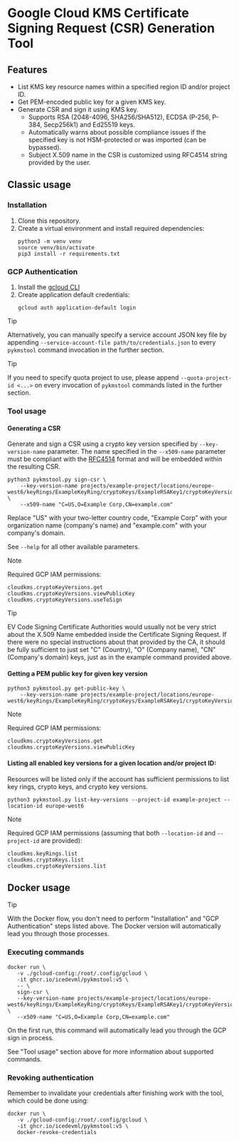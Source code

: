 # Google Cloud KMS Certificate Signing Request (CSR) Generation Tool

## Features

* List KMS key resource names within a specified region ID and/or project ID.
* Get PEM-encoded public key for a given KMS key.
* Generate CSR and sign it using KMS key.
  * Supports RSA (2048-4096, SHA256/SHA512), ECDSA (P-256, P-384, Secp256k1) and Ed25519 keys.
  * Automatically warns about possible compliance issues if the specified key is not HSM-protected or was imported
    (can be bypassed).
  * Subject X.509 name in the CSR is customized using RFC4514 string provided by the user.

## Classic usage

### Installation

1. Clone this repository.
2. Create a virtual environment and install required dependencies:
    ```
    python3 -m venv venv
    source venv/bin/activate
    pip3 install -r requirements.txt
    ```

### GCP Authentication

1. Install the [gcloud CLI](https://cloud.google.com/sdk/docs/install)
2. Create application default credentials:
   ```
   gcloud auth application-default login
   ```

> [!TIP]
> Alternatively, you can manually specify a service account JSON key file by appending
> `--service-account-file path/to/credentials.json` to every `pykmstool` command invocation in the further section.

> [!TIP]
> If you need to specify quota project to use, please append `--quota-project-id <...>`
> on every invocation of `pykmstool` commands listed in the further section.

### Tool usage

#### Generating a CSR

Generate and sign a CSR using a crypto key version specified by `--key-version-name` parameter.
The name specified in the `--x509-name` parameter must be compliant with the [RFC4514](https://datatracker.ietf.org/doc/html/rfc4514)
format and will be embedded within the resulting CSR.

```
python3 pykmstool.py sign-csr \
    --key-version-name projects/example-project/locations/europe-west6/keyRings/ExampleKeyRing/cryptoKeys/ExampleRSAKey1/cryptoKeyVersions/1 \
    --x509-name "C=US,O=Example Corp,CN=example.com"
```

Replace "US" with your two-letter country code, "Example Corp" with your organization name (company's name) and "example.com" with your company's domain.

See `--help` for all other available parameters.

> [!NOTE]
> Required GCP IAM permissions:
> ```
> cloudkms.cryptoKeyVersions.get
> cloudkms.cryptoKeyVersions.viewPublicKey
> cloudkms.cryptoKeyVersions.useToSign
> ```

> [!TIP]
> EV Code Signing Certificate Authorities would usually not be very strict about the X.509 Name embedded inside the Certificate Signing Request.
> If there were no special instructions about that provided by the CA, it should be fully sufficient to just set "C" (Country), "O" (Company name), "CN" (Company's domain) keys, just as in the example command provided above.

#### Getting a PEM public key for given key version

```
python3 pykmstool.py get-public-key \
    --key-version-name projects/example-project/locations/europe-west6/keyRings/ExampleKeyRing/cryptoKeys/ExampleRSAKey1/cryptoKeyVersions/1
```

> [!NOTE]
> Required GCP IAM permissions:
> ```
> cloudkms.cryptoKeyVersions.get
> cloudkms.cryptoKeyVersions.viewPublicKey
> ```

#### Listing all enabled key versions for a given location and/or project ID:

Resources will be listed only if the account has sufficient permissions to list key rings, crypto keys, and crypto key versions.

```
python3 pykmstool.py list-key-versions --project-id example-project --location-id europe-west6 
```

> [!NOTE]
> Required GCP IAM permissions (assuming that both `--location-id` and `--project-id` are provided):
> ```
> cloudkms.keyRings.list
> cloudkms.cryptoKeys.list	
> cloudkms.cryptoKeyVersions.list	
> ```

## Docker usage

> [!TIP]
> With the Docker flow, you don't need to perform "Installation" and "GCP Authentication" steps listed above. The Docker version will automatically lead you through those processes.

### Executing commands

```
docker run \
   -v ./gcloud-config:/root/.config/gcloud \
   -it ghcr.io/icedevml/pykmstool:v5 \
   -- \
   sign-csr \
   --key-version-name projects/example-project/locations/europe-west6/keyRings/ExampleKeyRing/cryptoKeys/ExampleRSAKey1/cryptoKeyVersions/1 \
   --x509-name "C=US,O=Example Corp,CN=example.com"
```

On the first run, this command will automatically lead you through the GCP sign in process.

See "Tool usage" section above for more information about supported commands.

### Revoking authentication

Remember to invalidate your credentials after finishing work with the tool, which could be done using:

```
docker run \
   -v ./gcloud-config:/root/.config/gcloud \
   -it ghcr.io/icedevml/pykmstool:v5 \
   docker-revoke-credentials
```
